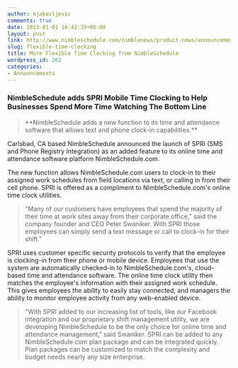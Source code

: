 ```yaml
---
author: kjakovljevic
comments: true
date: 2013-01-01 18:42:33+00:00
layout: post
link: http://www.nimbleschedule.com/nimblenews/product-news/announcements/flexible-time-clocking/
slug: flexible-time-clocking
title: More Flexible Time Clocking from NimbleSchedule
wordpress_id: 262
categories:
- Announcements
---
```


### NimbleSchedule adds SPRI Mobile Time Clocking to Help Businesses Spend More Time Watching The Bottom Line







<blockquote>**NimbleSchedule adds a new function to its time and attendance software that allows text and phone clock-in capabilities.**</blockquote>




Carlsbad, CA based NimbleSchedule announced the launch of SPRI (SMS and Phone Registry Integration) as an added feature to its online time and attendance software platform NimbleSchedule.com. 

The new function allows NimbleSchedule.com users to clock-in to their assigned work schedules from field locations via text, or calling in from their cell phone. SPRI is offered as a compliment to NimbleSchedule.com's online time clock utilities.





<blockquote>"Many of our customers have employees that spend the majority of their time at work sites away from their corporate office," said the company founder and CEO Peter Swaniker. With SPRI those employees can simply send a text message or call to clock-in for their shift."
</blockquote>




SPRI uses customer specific security protocols to verify that the employee is clocking-in from their phone or mobile device. Employees that use the system are automatically checked-in to NimbleSchedule.com's, cloud-based time and attendance software. The online time clock utility then matches the employee's information with their assigned work schedule. This gives employees the ability to easily stay connected, and managers the ability to monitor employee activity from any web-enabled device.





<blockquote>"With SPRI added to our increasing list of tools, like our Facebook integration and our proprietary shift management utility, we are developing NimbleSchedule to be the only choice for online time and attendance management," said Swaniker. SPRI can be added to any NimbleSchedule.com plan package and can be integrated quickly. Plan packages can be customized to match the complexity and budget needs nearly any size enterprise.
</blockquote>
